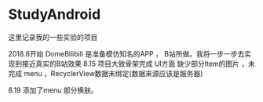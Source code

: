 # StudyAndroid

  这里记录我的一些实验的项目
  
  2018.8开始 DomeBilibili  是准备模仿知名的APP ， B站所做。我将一步一步去实现到接近真实的B站效果
  8.15 项目大致骨架完成 UI方面 缺少部分Item的图片 ，未完成 menu ，RecyclerView数据未绑定(数据来源应该是服务器) 
  
  8.19 添加了menu 部分换肤。
